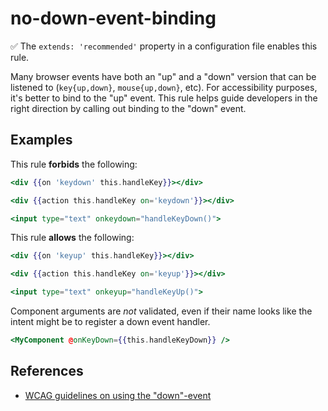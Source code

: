 # no-down-event-binding

:white_check_mark: The `extends: 'recommended'` property in a configuration file enables this rule.

Many browser events have both an "up" and a "down" version that can be listened to (`key{up,down}`, `mouse{up,down}`, etc). For accessibility purposes, it's better to bind to the "up" event. This rule helps guide developers in the right direction by calling out binding to the "down" event.

## Examples

This rule **forbids** the following:

```hbs
<div {{on 'keydown' this.handleKey}}></div>
```

```hbs
<div {{action this.handleKey on='keydown'}}></div>
```

```hbs
<input type="text" onkeydown="handleKeyDown()">
```

This rule **allows** the following:

```hbs
<div {{on 'keyup' this.handleKey}}></div>
```

```hbs
<div {{action this.handleKey on='keyup'}}></div>
```

```hbs
<input type="text" onkeyup="handleKeyUp()">
```

Component arguments are _not_ validated, even if their name looks like the intent might be to register a down event handler.

```hbs
<MyComponent @onKeyDown={{this.handleKeyDown}} />
```

## References

- [WCAG guidelines on using the "down"-event](https://www.w3.org/WAI/WCAG21/Techniques/failures/F101)
